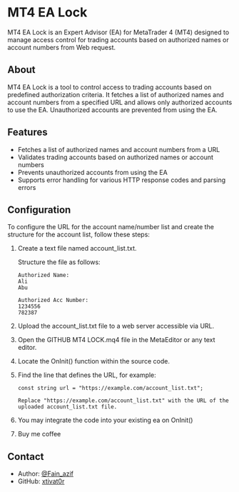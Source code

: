 # MT4 EA Lock

MT4 EA Lock is an Expert Advisor (EA) for MetaTrader 4 (MT4) designed to manage access control for trading accounts based on authorized names or account numbers from Web request.


## About

MT4 EA Lock is a tool to control access to trading accounts based on predefined authorization criteria. It fetches a list of authorized names and account numbers from a specified URL and allows only authorized accounts to use the EA. Unauthorized accounts are prevented from using the EA.

## Features

- Fetches a list of authorized names and account numbers from a URL
- Validates trading accounts based on authorized names or account numbers
- Prevents unauthorized accounts from using the EA
- Supports error handling for various HTTP response codes and parsing errors

## Configuration

To configure the URL for the account name/number list and create the structure for the account list, follow these steps:

1. Create a text file named account_list.txt.
   
   Structure the file as follows:
   
       Authorized Name:
       Ali
       Abu
       
       Authorized Acc Number:
       1234556
       782387

3. Upload the account_list.txt file to a web server accessible via URL.

4. Open the GITHUB MT4 LOCK.mq4 file in the MetaEditor or any text editor.

5. Locate the OnInit() function within the source code.

6. Find the line that defines the URL, for example:

       const string url = "https://example.com/account_list.txt";
       
       Replace "https://example.com/account_list.txt" with the URL of the uploaded account_list.txt file.

7. You may integrate the code into your existing ea on OnInit()

8.  Buy me coffee

## Contact

- Author: [@Fain_azif](https://t.me/Fain_azif)
- GitHub: [xtivat0r](https://github.com/xtivat0r)

